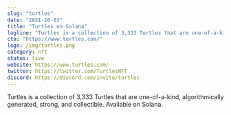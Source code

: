 ```yaml
---
slug: "turtles"
date: "2021-10-03"
title: "Turtles on Solana"
logline: "Turtles is a collection of 3,333 Turtles that are one-of-a-kind, algorithmically generated, strong, and collectible. Available on Solana."
cta: "https://www.turtles.com/"
logo: /img/turtles.png
category: nft
status: live
website: https://www.turtles.com/
twitter: https://twitter.com/TurtlesNFT
discord: https://discord.com/invite/turtles
---
```


Turtles is a collection of 3,333 Turtles that are one-of-a-kind, algorithmically generated, strong, and collectible. Available on Solana.
